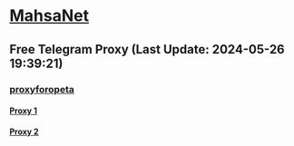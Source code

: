 
# [MahsaNet](https://t.me/mahsa_net)
## Free Telegram Proxy (Last Update: 2024-05-26 19:39:21)
### [proxyforopeta](https://t.me/proxyforopeta)
#### [Proxy 1](tg://proxy?server=49.13.235.254&port=94&secret=7HQighJPBNMYVRNB6tdkVw)
#### [Proxy 2](tg://proxy?server=37.27.8.188&port=443&secret=3QAAAAAAAAAAAAAAAAAAAAA=)

    
